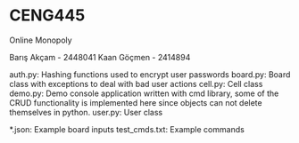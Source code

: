 # CENG445
Online Monopoly

Barış Akçam - 2448041
Kaan Göçmen - 2414894

auth.py: Hashing functions used to encrypt user passwords
board.py: Board class with exceptions to deal with bad user actions
cell.py: Cell class
demo.py: Demo console application written with cmd library, some of the CRUD functionality is implemented here since objects can not delete themselves in python.
user.py: User class

*.json: Example board inputs
test_cmds.txt: Example commands